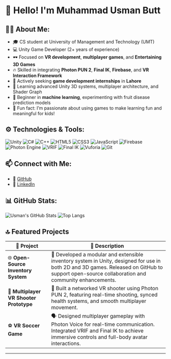 # 👋 Hello! I'm Muhammad Usman Butt

## 🧑‍💻 About Me:
- 🎓 CS student at University of Management and Technology (UMT)
- 💻 Unity Game Developer (2+ years of experience)
- 🕶️ Focused on **VR development**, **multiplayer games**, and **Entertaining 3D Games**
- 🔥 Skilled in integrating **Photon PUN 2**, **Final IK**, **Firebase**, and **VR Interaction Framework**
- 🤝 Actively seeking **game development internships** in **Lahore**
- 🎯 Learning advanced Unity 3D systems, multiplayer architecture, and Shader Graph
- 🧪 Beginner in **machine learning**, experimenting with fruit disease prediction models
- 💬 Fun fact: I’m passionate about using games to make learning fun and meaningful for kids!

## ⚙️ Technologies & Tools:
![Unity](https://img.shields.io/badge/Unity-100000?style=for-the-badge&logo=unity&logoColor=white)
![C#](https://img.shields.io/badge/C%23-239120?style=for-the-badge&logo=c-sharp&logoColor=white)
![C++](https://img.shields.io/badge/C++-00599C?style=for-the-badge&logo=cplusplus&logoColor=white)
![HTML5](https://img.shields.io/badge/HTML5-E34F26?style=for-the-badge&logo=html5&logoColor=white)
![CSS3](https://img.shields.io/badge/CSS3-1572B6?style=for-the-badge&logo=css3&logoColor=white)
![JavaScript](https://img.shields.io/badge/JavaScript-F7DF1E?style=for-the-badge&logo=javascript&logoColor=black)
![Firebase](https://img.shields.io/badge/Firebase-FFCA28?style=for-the-badge&logo=firebase&logoColor=black)
![Photon Engine](https://img.shields.io/badge/Photon-PUN2-blue?style=for-the-badge)
![VRIF](https://img.shields.io/badge/VR%20Interaction%20Framework-purple?style=for-the-badge)
![Final IK](https://img.shields.io/badge/Final%20IK-Animation-orange?style=for-the-badge)
![Vuforia](https://img.shields.io/badge/Vuforia-009639?style=for-the-badge&logo=vuforia&logoColor=white)
![Git](https://img.shields.io/badge/Git-F05032?style=for-the-badge&logo=git&logoColor=white)


## 📫 Connect with Me:
- 🔗 [GitHub](https://github.com/usmanbutt-dev)
- 🔗 [LinkedIn](https://www.linkedin.com/in/muhammad-usman-butt-dev/)

## 📊 GitHub Stats:
![Usman's GitHub Stats](https://github-readme-stats.vercel.app/api?username=usmanbutt-dev&show_icons=true&theme=radical)
![Top Langs](https://github-readme-stats.vercel.app/api/top-langs/?username=usmanbutt-dev&layout=compact&theme=radical)

## 🔝 Featured Projects

| 💼 **Project**                          | 📝 **Description** |
|----------------------------------------|---------------------|
| 🌐 **Open-Source Inventory System**    | 🧩 Developed a modular and extensible inventory system in Unity, designed for use in both 2D and 3D games. Released on GitHub to support open-source collaboration and community enhancements. |
| 🎯 **Multiplayer VR Shooter Prototype** | 🔫 Built a networked VR shooter using Photon PUN 2, featuring real-time shooting, synced health systems, and smooth multiplayer movement. |
| ⚽ **VR Soccer Game**                   | 🗣️ Designed multiplayer gameplay with Photon Voice for real-time communication. Integrated VRIF and Final IK to achieve immersive controls and full-body avatar interactions. |


---

